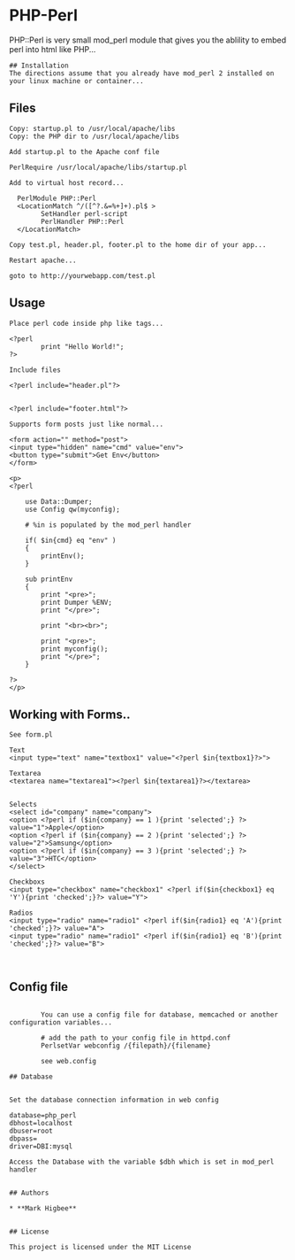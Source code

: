 # PHP-Perl

PHP::Perl is very small mod_perl module that gives you the ablility to embed perl into html like PHP... 

```
## Installation
The directions assume that you already have mod_perl 2 installed on your linux machine or container... 

```
## Files

```
Copy: startup.pl to /usr/local/apache/libs
Copy: the PHP dir to /usr/local/apache/libs

Add startup.pl to the Apache conf file

PerlRequire /usr/local/apache/libs/startup.pl

Add to virtual host record...

  PerlModule PHP::Perl
  <LocationMatch ^/([^?.&=%+]+).pl$ >
        SetHandler perl-script
        PerlHandler PHP::Perl
  </LocationMatch>

Copy test.pl, header.pl, footer.pl to the home dir of your app...

Restart apache...

goto to http://yourwebapp.com/test.pl

```
## Usage

```
Place perl code inside php like tags...

<?perl 
		print "Hello World!";
?>

Include files

<?perl include="header.pl"?>


<?perl include="footer.html"?>

Supports form posts just like normal...

<form action="" method="post">
<input type="hidden" name="cmd" value="env">
<button type="submit">Get Env</button>
</form>

<p>
<?perl

	use Data::Dumper;
	use Config qw(myconfig);

  	# %in is populated by the mod_perl handler

	if( $in{cmd} eq "env" )
	{
		printEnv();
	}

	sub printEnv
	{
		print "<pre>";
		print Dumper %ENV;
		print "</pre>";

		print "<br><br>";
	
		print "<pre>";
		print myconfig();
		print "</pre>";
	}

?>
</p>
```
## Working with Forms..

```
See form.pl

Text
<input type="text" name="textbox1" value="<?perl $in{textbox1}?>">

Textarea
<textarea name="textarea1"><?perl $in{textarea1}?></textarea>


Selects
<select id="company" name="company">
<option <?perl if ($in{company} == 1 ){print 'selected';} ?> value="1">Apple</option>
<option <?perl if ($in{company} == 2 ){print 'selected';} ?> value="2">Samsung</option>
<option <?perl if ($in{company} == 3 ){print 'selected';} ?> value="3">HTC</option>
</select>

Checkboxs
<input type="checkbox" name="checkbox1" <?perl if($in{checkbox1} eq 'Y'){print 'checked';}?> value="Y">

Radios
<input type="radio" name="radio1" <?perl if($in{radio1} eq 'A'){print 'checked';}?> value="A">
<input type="radio" name="radio1" <?perl if($in{radio1} eq 'B'){print 'checked';}?> value="B">



```
## Config file

```

		You can use a config file for database, memcached or another configuration variables...

		# add the path to your config file in httpd.conf
		PerlsetVar webconfig /{filepath}/{filename}
	
		see web.config

```


```
## Database
    
```

	Set the database connection information in web config
	
	database=php_perl
	dbhost=localhost
	dbuser=root     
	dbpass=
	driver=DBI:mysql	

	Access the Database with the variable $dbh which is set in mod_perl handler


```

## Authors

* **Mark Higbee**  


## License

This project is licensed under the MIT License
